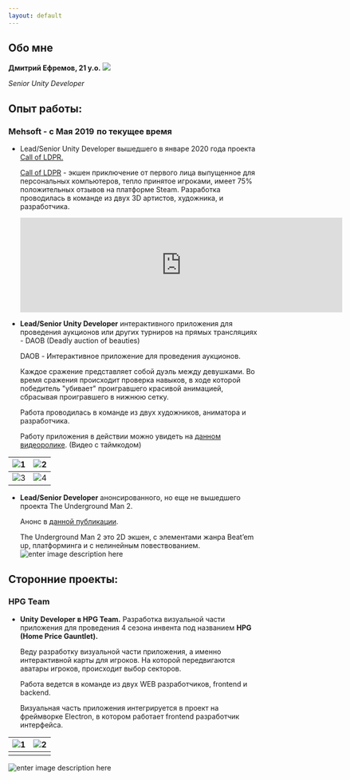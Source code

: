 ```yaml
---
layout: default
---
```


## Обо мне
**Дмитрий Ефремов, 21 y.o.**
<img class="profile-picture" src="https://i.imgur.com/8c1Ukin.png">

*Senior Unity Developer*


## **Опыт работы:**

### **Mehsoft** - с Мая 2019  по текущее время
-   Lead/Senior Unity Developer вышедшего в январе 2020 года проекта [Call of LDPR.](https://store.steampowered.com/app/1449000/CALL_OF_LDPR/)
	
	[Call of LDPR](https://store.steampowered.com/app/1449000/CALL_OF_LDPR/) - экшен приключение от первого лица выпущенное для персональных компьютеров, тепло принятое игроками, имеет 75% положительных отзывов на платформе Steam. Разработка проводилась в команде из двух 3D артистов, художника, и разработчика.


	
	<iframe src="https://store.steampowered.com/widget/1449000/" frameborder="0" width="646" height="190"></iframe>
	


-   **Lead/Senior Unity Developer** интерактивного приложения для проведения аукционов или других турниров на прямых трансляциях - DAOB (Deadly auction of beauties)
    

	DAOB - Интерактивное приложение для проведения аукционов.

	Каждое сражение представляет собой дуэль между девушками. Во время сражения происходит проверка навыков, в ходе которой победитель "убивает" проигравшего красивой анимацией, сбрасывая проигравшего в нижнюю сетку.

	Работа проводилась в команде из двух художников, аниматора и разработчика.
	
	Работу приложения в действии можно увидеть на [данном видеоролике](https://youtu.be/XYS-zTtFvno?t=318). (Видео с таймкодом)

| ![1](https://i.imgur.com/0voKOnG.png) | ![2](https://i.imgur.com/5yVXPeq.png) |
|--|--|
| ![3](https://i.imgur.com/qbUnLJ3.png) | ![4](https://i.imgur.com/GNOUsGQ.png) |

- **Lead/Senior Developer** анонсированного, но еще не вышедшего проекта The Underground Man 2.

	Анонс в [данной публикации](https://vk.com/mehsoft?w=wall-121877279_6131).

	The  Underground  Man 2 это 2D экшен, с элементами жанра Beat’em  up, платформинга и с нелинейным повествованием.
	![enter image description here](https://i.imgur.com/PZU9zvj.png)

## **Сторонние проекты:**

### **HPG Team**
- **Unity** **Developer**  **в HPG Team.** Разработка визуальной части приложения для проведения 4 сезона инвента под названием **HPG** **(****Home**  **Price**  **Gauntlet****).**

	Веду разработку визуальной части приложения, а именно интерактивной карты для игроков. На которой передвигаются аватары игроков, происходит выбор секторов.

	Работа ведется в команде из двух WEB разработчиков, frontend и backend.

	Визуальная часть приложения интегрируется в проект на фреймворке Electron, в котором работает frontend разработчик интерфейса.
	
| ![1](https://i.imgur.com/riJ6MVh.png) | ![2](https://i.imgur.com/PMlAmps.png) |
|--|--|
|  |  |

![enter image description here](https://i.imgur.com/7vBa8eY.png)



